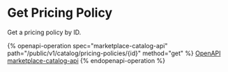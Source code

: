 # Get Pricing Policy

Get a pricing policy by ID.

{% openapi-operation spec="marketplace-catalog-api" path="/public/v1/catalog/pricing-policies/{id}" method="get" %}
[OpenAPI marketplace-catalog-api](https://api.platform.softwareone.com/public/v1/catalog/openapi.json)
{% endopenapi-operation %}
